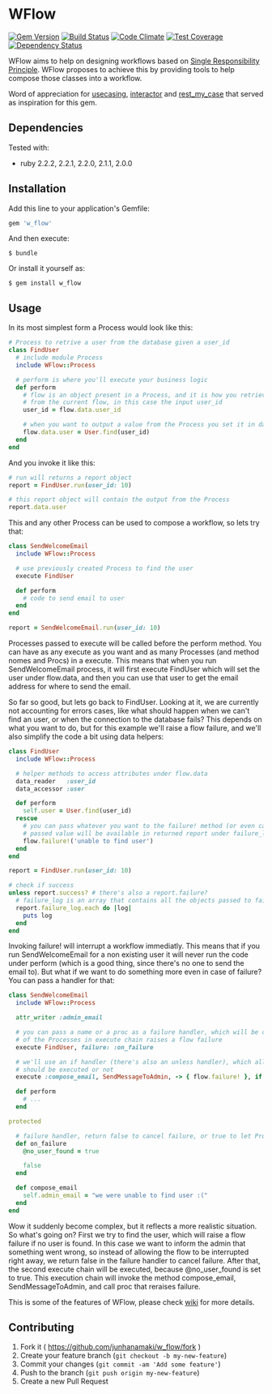 # WFlow

[![Gem Version](https://badge.fury.io/rb/w_flow.svg)](http://badge.fury.io/rb/w_flow)
[![Build Status](https://travis-ci.org/junhanamaki/w_flow.svg?branch=master)](https://travis-ci.org/junhanamaki/w_flow)
[![Code Climate](https://codeclimate.com/github/junhanamaki/w_flow.png)](https://codeclimate.com/github/junhanamaki/w_flow)
[![Test Coverage](https://codeclimate.com/github/junhanamaki/w_flow/coverage.png)](https://codeclimate.com/github/junhanamaki/w_flow)
[![Dependency Status](https://gemnasium.com/junhanamaki/w_flow.svg)](https://gemnasium.com/junhanamaki/w_flow)

WFlow aims to help on designing workflows based on [Single
Responsibility Principle](http://en.wikipedia.org/wiki/Single_responsibility_principle). WFlow
proposes to achieve this by providing tools to help compose those classes into a workflow.

Word of appreciation for [usecasing](https://github.com/tdantas/usecasing),
[interactor](https://github.com/collectiveidea/interactor) and
[rest_my_case](https://github.com/goncalvesjoao/rest_my_case) that served as
inspiration for this gem.

## Dependencies

Tested with:

  * ruby 2.2.2, 2.2.1, 2.2.0, 2.1.1, 2.0.0

## Installation

Add this line to your application's Gemfile:

```ruby
gem 'w_flow'
```

And then execute:

    $ bundle

Or install it yourself as:

    $ gem install w_flow

## Usage

In its most simplest form a Process would look like this:

```ruby
# Process to retrive a user from the database given a user_id
class FindUser
  # include module Process
  include WFlow::Process

  # perform is where you'll execute your business logic
  def perform
    # flow is an object present in a Process, and it is how you retrieve data
    # from the current flow, in this case the input user_id
    user_id = flow.data.user_id

    # when you want to output a value from the Process you set it in data
    flow.data.user = User.find(user_id)
  end
end
```

And you invoke it like this:

```ruby
# run will returns a report object
report = FindUser.run(user_id: 10)

# this report object will contain the output from the Process
report.data.user
```

This and any other Process can be used to compose a workflow, so lets try that:

```ruby
class SendWelcomeEmail
  include WFlow::Process

  # use previously created Process to find the user
  execute FindUser

  def perform
    # code to send email to user
  end
end

report = SendWelcomeEmail.run(user_id: 10)
```

Processes passed to execute will be called before the perform method. You can
have as any execute as you want and as many Processes (and method nomes and Procs) in a execute.
This means that when you run SendWelcomeEmail process, it will first execute FindUser which will
set the user under flow.data, and then you can use that user to get the email address
for where to send the email.

So far so good, but lets go back to FindUser. Looking at it, we are currently not accounting for
errors cases, like what should happen when we can't find an user, or when the connection to the
database fails? This depends on what you want to do, but for this example we'll raise a flow failure,
and we'll also simplify the code a bit using data helpers:

```ruby
class FindUser
  include WFlow::Process

  # helper methods to access attributes under flow.data
  data_reader   :user_id
  data_accessor :user

  def perform
    self.user = User.find(user_id)
  rescue
    # you can pass whatever you want to the failure! method (or even call it without arguments)
    # passed value will be available in returned report under failure_log
    flow.failure!('unable to find user')
  end
end

report = FindUser.run(user_id: 10)

# check if success
unless report.success? # there's also a report.failure?
  # failure_log is an array that contains all the objects passed to failure!
  report.failure_log.each do |log|
    puts log
  end
end
```

Invoking failure! will interrupt a workflow immediatly. This means that if you run
SendWelcomeEmail for a non existing user it will never run the code under perform (which
is a good thing, since there's no one to send the email to). But what if we want to do
something more even in case of failure? You can pass a handler for that:

```ruby
class SendWelcomeEmail
  include WFlow::Process

  attr_writer :admin_email

  # you can pass a name or a proc as a failure handler, which will be called if one
  # of the Processes in execute chain raises a flow failure
  execute FindUser, failure: :on_failure

  # we'll use an if handler (there's also an unless handler), which allows us to control if a execute chain
  # should be executed or not
  execute :compose_email, SendMessageToAdmin, -> { flow.failure! }, if: -> { @no_user_found }

  def perform
    # ...
  end

protected

  # failure handler, return false to cancel failure, or true to let Process fail
  def on_failure
    @no_user_found = true

    false
  end

  def compose_email
    self.admin_email = "we were unable to find user :("
  end
end
```

Wow it suddenly become complex, but it reflects a more realistic situation. So what's
going on? First we try to find the user, which will raise a flow failure if no user
is found. In this case we want to inform the admin that something went wrong, so instead of allowing
the flow to be interrupted right away, we return false in the failure handler to cancel failure.
After that, the second execute chain will be executed, because @no_user_found is set to true. This
execution chain will invoke the method compose_email, SendMessageToAdmin, and
call proc that reraises failure.

This is some of the features of WFlow, please check [wiki](https://github.com/junhanamaki/w_flow/wiki) for more details.

## Contributing

1. Fork it ( https://github.com/junhanamaki/w_flow/fork )
2. Create your feature branch (`git checkout -b my-new-feature`)
3. Commit your changes (`git commit -am 'Add some feature'`)
4. Push to the branch (`git push origin my-new-feature`)
5. Create a new Pull Request
